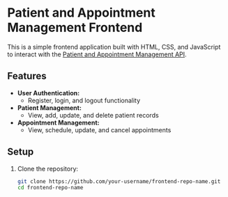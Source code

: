 # Patient and Appointment Management Frontend  

This is a simple frontend application built with HTML, CSS, and JavaScript to interact with the [Patient and Appointment Management API](https://github.com/mitaksh0/Appointz-api).  

## Features  

- **User Authentication:**  
  - Register, login, and logout functionality  
- **Patient Management:**  
  - View, add, update, and delete patient records  
- **Appointment Management:**  
  - View, schedule, update, and cancel appointments  

## Setup  

1. Clone the repository:  
   ```bash
   git clone https://github.com/your-username/frontend-repo-name.git  
   cd frontend-repo-name  

